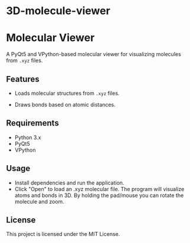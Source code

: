 # 3D-molecule-viewer
# Molecular Viewer

A PyQt5 and VPython-based molecular viewer for visualizing molecules from `.xyz` files.

## Features
- Loads molecular structures from `.xyz` files.

- Draws bonds based on atomic distances.

## Requirements
- Python 3.x
- PyQt5
- VPython

## Usage
- Install dependencies and run the application.
- Click "Open" to load an .xyz molecular file.
The program will visualize atoms and bonds in 3D. By holding the pad/mouse you can rotate the molecule and zoom.

## License
This project is licensed under the MIT License.
